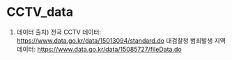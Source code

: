 # CCTV_data

1. 데이터 출처)
전국 CCTV 데이터: https://www.data.go.kr/data/15013094/standard.do
대검찰청 범죄발생 지역 데이터: https://www.data.go.kr/data/15085727/fileData.do

